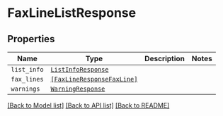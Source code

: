 # FaxLineListResponse



## Properties

| Name | Type | Description | Notes |
| ---- | ---- | ----------- | ----- |
| `list_info` | [```ListInfoResponse```](ListInfoResponse.md) |    |  |
| `fax_lines` | [```[FaxLineResponseFaxLine]```](FaxLineResponseFaxLine.md) |    |  |
| `warnings` | [```WarningResponse```](WarningResponse.md) |    |  |


[[Back to Model list]](../README.md#documentation-for-models) [[Back to API list]](../README.md#documentation-for-api-endpoints) [[Back to README]](../README.md)


